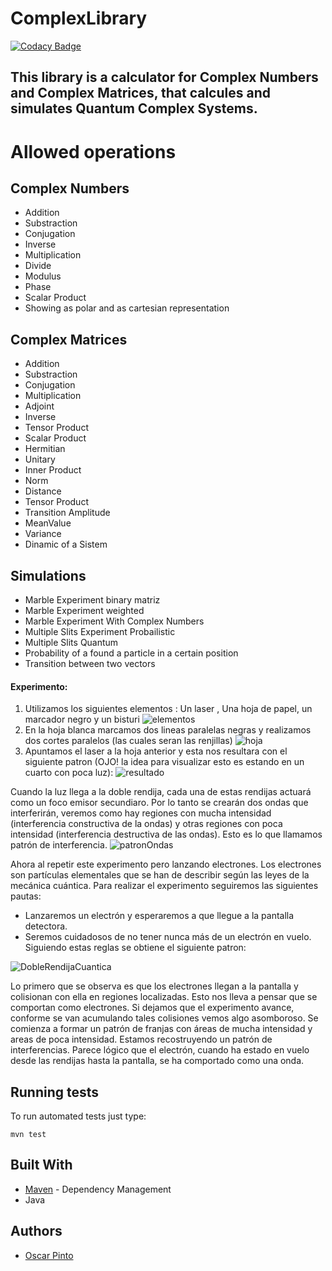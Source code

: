# ComplexLibrary

[![Codacy Badge](https://api.codacy.com/project/badge/Grade/e57bb410a9e544b5bed5bf26795b9571)](https://app.codacy.com/app/TheBaphomet666/ComplexLibrary?utm_source=github.com&utm_medium=referral&utm_content=TheBaphomet666/ComplexLibrary&utm_campaign=Badge_Grade_Dashboard)

## This library is a calculator for Complex Numbers and Complex Matrices, that calcules and simulates Quantum Complex Systems.

# Allowed operations

## Complex Numbers

-  Addition
-  Substraction
-  Conjugation
-  Inverse
-  Multiplication
-  Divide
-  Modulus
-  Phase
-  Scalar Product
-  Showing as polar and as cartesian representation

## Complex Matrices

-  Addition
-  Substraction
-  Conjugation
-  Multiplication
-  Adjoint
-  Inverse
-  Tensor Product
-  Scalar Product
-  Hermitian
-  Unitary
-  Inner Product
-  Norm
-  Distance
-  Tensor Product
-  Transition Amplitude
-  MeanValue
-  Variance
-  Dinamic of a Sistem

## Simulations

-  Marble Experiment binary matriz
-  Marble Experiment weighted
-  Marble Experiment With Complex Numbers
-  Multiple Slits Experiment Probailistic
-  Multiple Slits Quantum
-  Probability of a found a particle in a certain position
-  Transition between two vectors



#### Experimento:
1. Utilizamos los siguientes elementos : Un laser , Una hoja de papel, un marcador negro y un bisturi
![elementos](https://github.com/Martin9958/CalculadoraDeComplejos/blob/master/imagenes/elementos.jpeg)
2. En la hoja blanca marcamos dos lineas paralelas negras y realizamos dos cortes paralelos (las cuales seran las renjillas)
![hoja](https://github.com/Martin9958/CalculadoraDeComplejos/blob/master/imagenes/rendijas.jpeg)
3. Apuntamos el laser a la hoja anterior y esta nos resultara con el siguiente patron (OJO! la idea para visualizar esto es estando en un cuarto con poca luz):
![resultado](https://github.com/Martin9958/CalculadoraDeComplejos/blob/master/imagenes/resultado.jpeg)


Cuando la luz llega a la doble rendija, cada una de estas rendijas actuará como un foco emisor secundiaro. Por lo tanto se crearán dos ondas que interferirán, veremos como hay regiones con mucha intensidad (interferencia constructiva de la ondas) y otras regiones con poca intensidad (interferencia destructiva de las ondas). Esto es lo que llamamos patrón de interferencia.
![patronOndas](https://github.com/Martin9958/CalculadoraDeComplejos/blob/master/imagenes/Double-slit.png)

Ahora al repetir este experimento pero lanzando electrones. Los electrones son partículas elementales que se han de describir según las leyes de la mecánica cuántica. Para realizar el experimento seguiremos las siguientes pautas:
- Lanzaremos un electrón y esperaremos a que llegue a la pantalla detectora.
- Seremos cuidadosos de no tener nunca más de un electrón en vuelo.
Siguiendo estas reglas se obtiene el siguiente patron:

![DobleRendijaCuantica](https://github.com/Martin9958/CalculadoraDeComplejos/blob/master/imagenes/dobleexperiment.jpg)

Lo primero que se observa es que los electrones llegan a la pantalla y colisionan con ella en regiones localizadas. Esto nos lleva a pensar que se comportan como electrones.
Si dejamos que el experimento avance, conforme se van acumulando tales colisiones vemos algo asomboroso. Se comienza a formar un patrón de franjas con áreas de mucha intensidad y areas de poca intensidad. Estamos recostruyendo un patrón de interferencias. Parece lógico que el electrón, cuando ha estado en vuelo desde las rendijas hasta la pantalla, se ha comportado como una onda.


## Running tests
To run automated tests just type:
```
mvn test
```

## Built With

* [Maven](https://maven.apache.org/) - Dependency Management
* Java

## Authors
-  [Oscar Pinto](https://github.com/TheBaphomet666)
